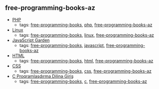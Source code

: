free-programming-books-az 
---
* [PHP](http://ilkaddimlar.com/PHP/PHP/17/PHP)
    * tags: [free-programming-books](../tags/free-programming-books.md), [php](../tags/php.md), [free-programming-books-az](../tags/free-programming-books-az.md)
* [Linux](http://ilkaddimlar.com/Linux/Linux/18/Linux)
    * tags: [free-programming-books](../tags/free-programming-books.md), [linux](../tags/linux.md), [free-programming-books-az](../tags/free-programming-books-az.md)
* [JavaScript Garden](http://ilkaddimlar.com/JavaScript/182/Obyekt-anlayisi)
    * tags: [free-programming-books](../tags/free-programming-books.md), [javascript](../tags/javascript.md), [free-programming-books-az](../tags/free-programming-books-az.md)
* [HTML](http://ilkaddimlar.com/HTML/36/Esas-aletler-El-ile-islemeyi-oyrenirik)
    * tags: [free-programming-books](../tags/free-programming-books.md), [html](../tags/html.md), [free-programming-books-az](../tags/free-programming-books-az.md)
* [CSS](http://ilkaddimlar.com/kateqoriya12/CSS)
    * tags: [free-programming-books](../tags/free-programming-books.md), [css](../tags/css.md), [free-programming-books-az](../tags/free-programming-books-az.md)
* [C Proqramlaşdırma Dilinə Giriş](http://ilkaddimlar.com/C-Proqramlasdirma-dili/428/Giris)
    * tags: [free-programming-books](../tags/free-programming-books.md), [c](../tags/c.md), [free-programming-books-az](../tags/free-programming-books-az.md)
